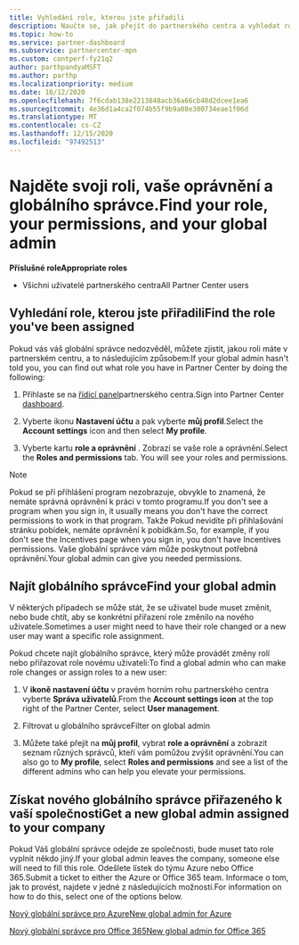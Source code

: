 ```yaml
---
title: Vyhledání role, kterou jste přiřadili
description: Naučte se, jak přejít do partnerského centra a vyhledat roli, kterou jste přiřadili, oprávnění a globálního správce.
ms.topic: how-to
ms.service: partner-dashboard
ms.subservice: partnercenter-mpn
ms.custom: contperf-fy21q2
author: parthpandyaMSFT
ms.author: parthp
ms.localizationpriority: medium
ms.date: 10/12/2020
ms.openlocfilehash: 7f6cdab138e2213848acb36a66cb48d2dcee1ea6
ms.sourcegitcommit: 4e36d1a4ca2f074b55f9b9a08e300734eae1f06d
ms.translationtype: MT
ms.contentlocale: cs-CZ
ms.lasthandoff: 12/15/2020
ms.locfileid: "97492513"
---
```

# <a name="find-your-role-your-permissions-and-your-global-admin"></a><span data-ttu-id="54b3b-103">Najděte svoji roli, vaše oprávnění a globálního správce.</span><span class="sxs-lookup"><span data-stu-id="54b3b-103">Find your role, your permissions, and your global admin</span></span>


<span data-ttu-id="54b3b-104">**Příslušné role**</span><span class="sxs-lookup"><span data-stu-id="54b3b-104">**Appropriate roles**</span></span>

- <span data-ttu-id="54b3b-105">Všichni uživatelé partnerského centra</span><span class="sxs-lookup"><span data-stu-id="54b3b-105">All Partner Center users</span></span>

## <a name="find-the-role-youve-been-assigned"></a><span data-ttu-id="54b3b-106">Vyhledání role, kterou jste přiřadili</span><span class="sxs-lookup"><span data-stu-id="54b3b-106">Find the role you've been assigned</span></span>

<span data-ttu-id="54b3b-107">Pokud vás váš globální správce nedozvěděl, můžete zjistit, jakou roli máte v partnerském centru, a to následujícím způsobem:</span><span class="sxs-lookup"><span data-stu-id="54b3b-107">If your global admin hasn't told you, you can find out what role you have in Partner Center by doing the following:</span></span>

1. <span data-ttu-id="54b3b-108">Přihlaste se na [řídicí panel](https://partner.microsoft.com/dashboard/home)partnerského centra.</span><span class="sxs-lookup"><span data-stu-id="54b3b-108">Sign into Partner Center [dashboard](https://partner.microsoft.com/dashboard/home).</span></span>

1. <span data-ttu-id="54b3b-109">Vyberte ikonu **Nastavení účtu** a pak vyberte **můj profil**.</span><span class="sxs-lookup"><span data-stu-id="54b3b-109">Select the **Account settings** icon and then select **My profile**.</span></span>
 
1. <span data-ttu-id="54b3b-110">Vyberte kartu **role a oprávnění** . Zobrazí se vaše role a oprávnění.</span><span class="sxs-lookup"><span data-stu-id="54b3b-110">Select the **Roles and permissions** tab. You will see your roles and permissions.</span></span>
 
>[!Note]
><span data-ttu-id="54b3b-111">Pokud se při přihlášení program nezobrazuje, obvykle to znamená, že nemáte správná oprávnění k práci v tomto programu.</span><span class="sxs-lookup"><span data-stu-id="54b3b-111">If you don't see a program when you sign in, it usually means you don't have the correct permissions to work in that program.</span></span> <span data-ttu-id="54b3b-112">Takže Pokud nevidíte při přihlašování stránku pobídek, nemáte oprávnění k pobídkám.</span><span class="sxs-lookup"><span data-stu-id="54b3b-112">So, for example, if you don't see the Incentives page when you sign in, you don't have Incentives permissions.</span></span> <span data-ttu-id="54b3b-113">Vaše globální správce vám může poskytnout potřebná oprávnění.</span><span class="sxs-lookup"><span data-stu-id="54b3b-113">Your global admin can give you needed permissions.</span></span>

## <a name="find-your-global-admin"></a><span data-ttu-id="54b3b-114">Najít globálního správce</span><span class="sxs-lookup"><span data-stu-id="54b3b-114">Find your global admin</span></span>

<span data-ttu-id="54b3b-115">V některých případech se může stát, že se uživatel bude muset změnit, nebo bude chtít, aby se konkrétní přiřazení role změnilo na nového uživatele.</span><span class="sxs-lookup"><span data-stu-id="54b3b-115">Sometimes a user might need to have their role changed or a new user may want a specific role assignment.</span></span>

<span data-ttu-id="54b3b-116">Pokud chcete najít globálního správce, který může provádět změny rolí nebo přiřazovat role novému uživateli:</span><span class="sxs-lookup"><span data-stu-id="54b3b-116">To find a global admin who can make role changes or assign roles to a new user:</span></span> 

1. <span data-ttu-id="54b3b-117">V **ikoně nastavení účtu** v pravém horním rohu partnerského centra vyberte **Správa uživatelů**.</span><span class="sxs-lookup"><span data-stu-id="54b3b-117">From the **Account settings icon** at the top right of the Partner Center, select **User management**.</span></span>

1. <span data-ttu-id="54b3b-118">Filtrovat u globálního správce</span><span class="sxs-lookup"><span data-stu-id="54b3b-118">Filter on global admin</span></span>

1. <span data-ttu-id="54b3b-119">Můžete také přejít na **můj profil**, vybrat **role a oprávnění** a zobrazit seznam různých správců, kteří vám pomůžou zvýšit oprávnění.</span><span class="sxs-lookup"><span data-stu-id="54b3b-119">You can also go to **My profile**, select **Roles and permissions** and see a list of the different admins who can help you elevate your permissions.</span></span> 


## <a name="get-a-new-global-admin-assigned-to-your-company"></a><span data-ttu-id="54b3b-120">Získat nového globálního správce přiřazeného k vaší společnosti</span><span class="sxs-lookup"><span data-stu-id="54b3b-120">Get a new global admin assigned to your company</span></span>

<span data-ttu-id="54b3b-121">Pokud Váš globální správce odejde ze společnosti, bude muset tato role vyplnit někdo jiný.</span><span class="sxs-lookup"><span data-stu-id="54b3b-121">If your global admin leaves the company, someone else will need to fill this role.</span></span> <span data-ttu-id="54b3b-122">Odešlete lístek do týmu Azure nebo Office 365.</span><span class="sxs-lookup"><span data-stu-id="54b3b-122">Submit a ticket to either the Azure or Office 365 team.</span></span> <span data-ttu-id="54b3b-123">Informace o tom, jak to provést, najdete v jedné z následujících možností.</span><span class="sxs-lookup"><span data-stu-id="54b3b-123">For information on how to do this, select one of the options below.</span></span>

[<span data-ttu-id="54b3b-124">Nový globální správce pro Azure</span><span class="sxs-lookup"><span data-stu-id="54b3b-124">New global admin for Azure</span></span>](https://support.microsoft.com/help/4505981/what-to-do-if-the-only-admin-for-your-mpn-program-has-left-the-company)

[<span data-ttu-id="54b3b-125">Nový globální správce pro Office 365</span><span class="sxs-lookup"><span data-stu-id="54b3b-125">New global admin for Office 365</span></span>](https://admin.microsoft.com/)

